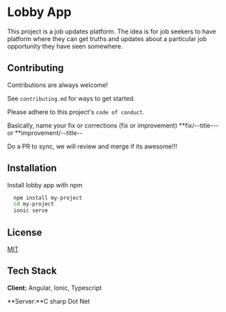 
# Lobby App

This project is a job updates platform. The idea is for job seekers to have 
platform where they can get truths and updates about a particular job
opportunity they have seen somewhere.
## Contributing

Contributions are always welcome!

See `contributing.md` for ways to get started.

Please adhere to this project's `code of conduct`.

Basically, name your fix or corrections (fix or improvement)
**fix/--title---
or 
**improvement/--title--


Do a PR to sync, we will review and merge if its awesome!!!

## Installation

Install lobby app with npm

```bash
  npm install my-project
  cd my-project
  ionic serve
```
    
## License

[MIT](https://choosealicense.com/licenses/mit/)



## Tech Stack

**Client:** Angular, Ionic, Typescript

**Server:**C sharp Dot Net

